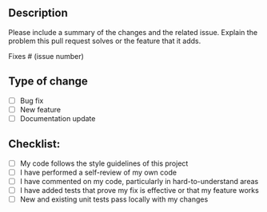 ## Description
Please include a summary of the changes and the related issue. 
Explain the problem this pull request solves or the feature that it adds.

Fixes # (issue number)

## Type of change
- [ ] Bug fix
- [ ] New feature
- [ ] Documentation update

## Checklist:
- [ ] My code follows the style guidelines of this project
- [ ] I have performed a self-review of my own code
- [ ] I have commented on my code, particularly in hard-to-understand areas
- [ ] I have added tests that prove my fix is effective or that my feature works
- [ ] New and existing unit tests pass locally with my changes
